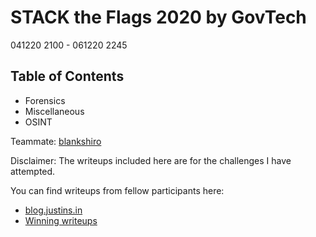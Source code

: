 # STACK the Flags 2020 by GovTech
041220 2100 - 061220 2245
## Table of Contents
- Forensics
- Miscellaneous
- OSINT

Teammate: [blankshiro](https://github.com/blankshiro)

Disclaimer:
The writeups included here are for the challenges I have attempted.

You can find writeups from fellow participants here:
- [blog.justins.in](https://blog.justins.in/stack-the-flags-2020/)
- [Winning writeups](https://docs.google.com/spreadsheets/d/1EMgqFpcc_InJZy264AIe1QpvUDFs1-24iTrnKbdoOUo/edit?usp=sharing)

